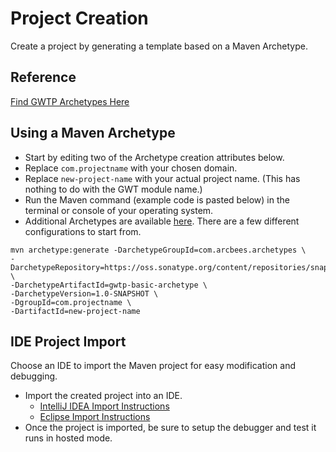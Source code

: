 # Project Creation
Create a project by generating a template based on a Maven Archetype.

## Reference
[Find GWTP Archetypes Here](https://github.com/ArcBees/ArcBees-tools/tree/master/archetypes)

## Using a Maven Archetype

* Start by editing two of the Archetype creation attributes below.
* Replace `com.projectname` with your chosen domain.
* Replace `new-project-name` with your actual project name. (This has nothing to do with the GWT module name.)
* Run the Maven command (example code is pasted below) in the terminal or console of your operating system.
* Additional Archetypes are available [here](https://github.com/ArcBees/ArcBees-tools/tree/master/archetypes). There are a few different configurations to start from.

```
mvn archetype:generate -DarchetypeGroupId=com.arcbees.archetypes \
-DarchetypeRepository=https://oss.sonatype.org/content/repositories/snapshots/ \
-DarchetypeArtifactId=gwtp-basic-archetype \
-DarchetypeVersion=1.0-SNAPSHOT \
-DgroupId=com.projectname \
-DartifactId=new-project-name
```

## IDE Project Import
Choose an IDE to import the Maven project for easy modification and debugging.

* Import the created project into an IDE.
    * [IntelliJ IDEA Import Instructions](http://c.gwt-examples.com/home/maven/ide-import/intellij-idea)
    * [Eclipse Import Instructions](http://c.gwt-examples.com/home/maven/ide-import/eclipse)
* Once the project is imported, be sure to setup the debugger and test it runs in hosted mode.
